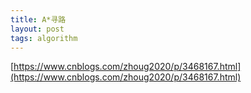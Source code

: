 ```yaml
---
title: A*寻路
layout: post
tags: algorithm
---
```


[https://www.cnblogs.com/zhoug2020/p/3468167.html](https://www.cnblogs.com/zhoug2020/p/3468167.html)